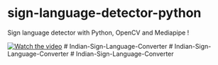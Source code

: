 # sign-language-detector-python

Sign language detector with Python, OpenCV and Mediapipe !

[![Watch the video](https://img.youtube.com/vi/MJCSjXepaAM/0.jpg)](https://www.youtube.com/watch?v=MJCSjXepaAM)
#   I n d i a n - S i g n - L a n g u a g e - C o n v e r t e r  
 #   I n d i a n - S i g n - L a n g u a g e - C o n v e r t e r  
 #   I n d i a n - S i g n - L a n g u a g e - C o n v e r t e r  
 